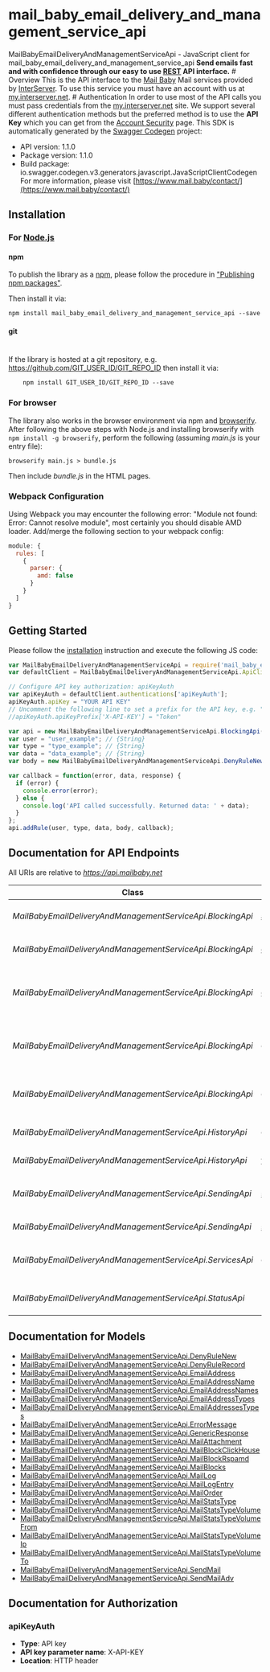 # mail_baby_email_delivery_and_management_service_api

MailBabyEmailDeliveryAndManagementServiceApi - JavaScript client for mail_baby_email_delivery_and_management_service_api
**Send emails fast and with confidence through our easy to use [REST](https://en.wikipedia.org/wiki/Representational_state_transfer) API interface.** # Overview This is the API interface to the [Mail Baby](https//mail.baby/) Mail services provided by [InterServer](https://www.interserver.net). To use this service you must have an account with us at [my.interserver.net](https://my.interserver.net). # Authentication In order to use most of the API calls you must pass credentials from the [my.interserver.net](https://my.interserver.net/) site. We support several different authentication methods but the preferred method is to use the **API Key** which you can get from the [Account Security](https://my.interserver.net/account_security) page. 
This SDK is automatically generated by the [Swagger Codegen](https://github.com/swagger-api/swagger-codegen) project:

- API version: 1.1.0
- Package version: 1.1.0
- Build package: io.swagger.codegen.v3.generators.javascript.JavaScriptClientCodegen
For more information, please visit [https://www.mail.baby/contact/](https://www.mail.baby/contact/)

## Installation

### For [Node.js](https://nodejs.org/)

#### npm

To publish the library as a [npm](https://www.npmjs.com/),
please follow the procedure in ["Publishing npm packages"](https://docs.npmjs.com/getting-started/publishing-npm-packages).

Then install it via:

```shell
npm install mail_baby_email_delivery_and_management_service_api --save
```

#### git
#
If the library is hosted at a git repository, e.g.
https://github.com/GIT_USER_ID/GIT_REPO_ID
then install it via:

```shell
    npm install GIT_USER_ID/GIT_REPO_ID --save
```

### For browser

The library also works in the browser environment via npm and [browserify](http://browserify.org/). After following
the above steps with Node.js and installing browserify with `npm install -g browserify`,
perform the following (assuming *main.js* is your entry file):

```shell
browserify main.js > bundle.js
```

Then include *bundle.js* in the HTML pages.

### Webpack Configuration

Using Webpack you may encounter the following error: "Module not found: Error:
Cannot resolve module", most certainly you should disable AMD loader. Add/merge
the following section to your webpack config:

```javascript
module: {
  rules: [
    {
      parser: {
        amd: false
      }
    }
  ]
}
```

## Getting Started

Please follow the [installation](#installation) instruction and execute the following JS code:

```javascript
var MailBabyEmailDeliveryAndManagementServiceApi = require('mail_baby_email_delivery_and_management_service_api');
var defaultClient = MailBabyEmailDeliveryAndManagementServiceApi.ApiClient.instance;

// Configure API key authorization: apiKeyAuth
var apiKeyAuth = defaultClient.authentications['apiKeyAuth'];
apiKeyAuth.apiKey = "YOUR API KEY"
// Uncomment the following line to set a prefix for the API key, e.g. "Token" (defaults to null)
//apiKeyAuth.apiKeyPrefix['X-API-KEY'] = "Token"

var api = new MailBabyEmailDeliveryAndManagementServiceApi.BlockingApi()
var user = "user_example"; // {String} 
var type = "type_example"; // {String} 
var data = "data_example"; // {String} 
var body = new MailBabyEmailDeliveryAndManagementServiceApi.DenyRuleNew(); // {DenyRuleNew} These are the fields needed to create a new email deny rule.

var callback = function(error, data, response) {
  if (error) {
    console.error(error);
  } else {
    console.log('API called successfully. Returned data: ' + data);
  }
};
api.addRule(user, type, data, body, callback);
```

## Documentation for API Endpoints

All URIs are relative to *https://api.mailbaby.net*

Class | Method | HTTP request | Description
------------ | ------------- | ------------- | -------------
*MailBabyEmailDeliveryAndManagementServiceApi.BlockingApi* | [**addRule**](docs/BlockingApi.md#addRule) | **POST** /mail/rules | Creates a new email deny rule.
*MailBabyEmailDeliveryAndManagementServiceApi.BlockingApi* | [**deleteRule**](docs/BlockingApi.md#deleteRule) | **DELETE** /mail/rules/{ruleId} | Removes an deny mail rule.
*MailBabyEmailDeliveryAndManagementServiceApi.BlockingApi* | [**delistBlock**](docs/BlockingApi.md#delistBlock) | **POST** /mail/blocks/delete | Removes an email address from the blocked list
*MailBabyEmailDeliveryAndManagementServiceApi.BlockingApi* | [**getMailBlocks**](docs/BlockingApi.md#getMailBlocks) | **GET** /mail/blocks | displays a list of blocked email addresses
*MailBabyEmailDeliveryAndManagementServiceApi.BlockingApi* | [**getRules**](docs/BlockingApi.md#getRules) | **GET** /mail/rules | Displays a listing of deny email rules.
*MailBabyEmailDeliveryAndManagementServiceApi.HistoryApi* | [**getStats**](docs/HistoryApi.md#getStats) | **GET** /mail/stats | Account usage statistics.
*MailBabyEmailDeliveryAndManagementServiceApi.HistoryApi* | [**viewMailLog**](docs/HistoryApi.md#viewMailLog) | **GET** /mail/log | displays the mail log
*MailBabyEmailDeliveryAndManagementServiceApi.SendingApi* | [**sendAdvMail**](docs/SendingApi.md#sendAdvMail) | **POST** /mail/advsend | Sends an Email with Advanced Options
*MailBabyEmailDeliveryAndManagementServiceApi.SendingApi* | [**sendMail**](docs/SendingApi.md#sendMail) | **POST** /mail/send | Sends an Email
*MailBabyEmailDeliveryAndManagementServiceApi.ServicesApi* | [**getMailOrders**](docs/ServicesApi.md#getMailOrders) | **GET** /mail | displays a list of mail service orders
*MailBabyEmailDeliveryAndManagementServiceApi.StatusApi* | [**pingServer**](docs/StatusApi.md#pingServer) | **GET** /ping | Checks if the server is running

## Documentation for Models

 - [MailBabyEmailDeliveryAndManagementServiceApi.DenyRuleNew](docs/DenyRuleNew.md)
 - [MailBabyEmailDeliveryAndManagementServiceApi.DenyRuleRecord](docs/DenyRuleRecord.md)
 - [MailBabyEmailDeliveryAndManagementServiceApi.EmailAddress](docs/EmailAddress.md)
 - [MailBabyEmailDeliveryAndManagementServiceApi.EmailAddressName](docs/EmailAddressName.md)
 - [MailBabyEmailDeliveryAndManagementServiceApi.EmailAddressNames](docs/EmailAddressNames.md)
 - [MailBabyEmailDeliveryAndManagementServiceApi.EmailAddressTypes](docs/EmailAddressTypes.md)
 - [MailBabyEmailDeliveryAndManagementServiceApi.EmailAddressesTypes](docs/EmailAddressesTypes.md)
 - [MailBabyEmailDeliveryAndManagementServiceApi.ErrorMessage](docs/ErrorMessage.md)
 - [MailBabyEmailDeliveryAndManagementServiceApi.GenericResponse](docs/GenericResponse.md)
 - [MailBabyEmailDeliveryAndManagementServiceApi.MailAttachment](docs/MailAttachment.md)
 - [MailBabyEmailDeliveryAndManagementServiceApi.MailBlockClickHouse](docs/MailBlockClickHouse.md)
 - [MailBabyEmailDeliveryAndManagementServiceApi.MailBlockRspamd](docs/MailBlockRspamd.md)
 - [MailBabyEmailDeliveryAndManagementServiceApi.MailBlocks](docs/MailBlocks.md)
 - [MailBabyEmailDeliveryAndManagementServiceApi.MailLog](docs/MailLog.md)
 - [MailBabyEmailDeliveryAndManagementServiceApi.MailLogEntry](docs/MailLogEntry.md)
 - [MailBabyEmailDeliveryAndManagementServiceApi.MailOrder](docs/MailOrder.md)
 - [MailBabyEmailDeliveryAndManagementServiceApi.MailStatsType](docs/MailStatsType.md)
 - [MailBabyEmailDeliveryAndManagementServiceApi.MailStatsTypeVolume](docs/MailStatsTypeVolume.md)
 - [MailBabyEmailDeliveryAndManagementServiceApi.MailStatsTypeVolumeFrom](docs/MailStatsTypeVolumeFrom.md)
 - [MailBabyEmailDeliveryAndManagementServiceApi.MailStatsTypeVolumeIp](docs/MailStatsTypeVolumeIp.md)
 - [MailBabyEmailDeliveryAndManagementServiceApi.MailStatsTypeVolumeTo](docs/MailStatsTypeVolumeTo.md)
 - [MailBabyEmailDeliveryAndManagementServiceApi.SendMail](docs/SendMail.md)
 - [MailBabyEmailDeliveryAndManagementServiceApi.SendMailAdv](docs/SendMailAdv.md)

## Documentation for Authorization


### apiKeyAuth

- **Type**: API key
- **API key parameter name**: X-API-KEY
- **Location**: HTTP header

